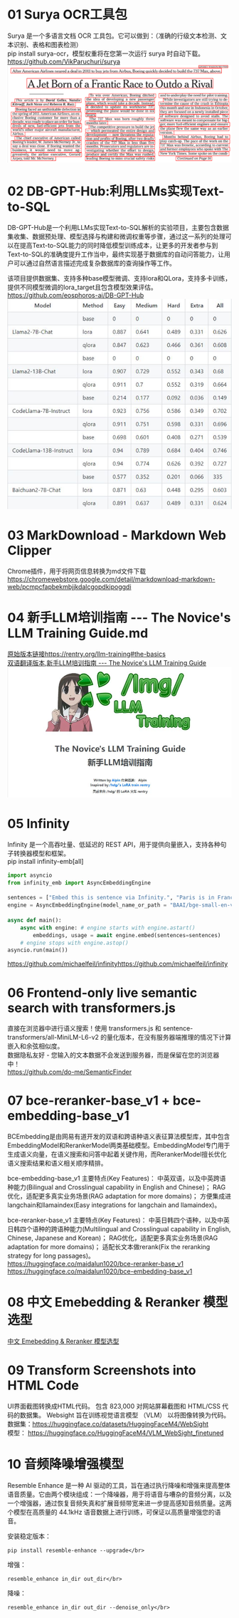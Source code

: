 # 01 Surya OCR工具包
Surya 是一个多语言文档 OCR 工具包。它可以做到：（准确的行级文本检测、文本识别、表格和图表检测）</br>
pip install surya-ocr，模型权重将在您第一次运行 surya 时自动下载。</br>
https://github.com/VikParuchuri/surya</br>
![ComfyUI](./data/surya.png)


# 02 DB-GPT-Hub:利用LLMs实现Text-to-SQL
DB-GPT-Hub是一个利用LLMs实现Text-to-SQL解析的实验项目，主要包含数据集收集、数据预处理、模型选择与构建和微调权重等步骤，通过这一系列的处理可以在提高Text-to-SQL能力的同时降低模型训练成本，让更多的开发者参与到Text-to-SQL的准确度提升工作当中，最终实现基于数据库的自动问答能力，让用户可以通过自然语言描述完成复杂数据库的查询操作等工作。

该项目提供数据集、支持多种base模型微调、支持lora和QLora，支持多卡训练，提供不同模型微调的lora_target且包含模型效果评估。</br>
https://github.com/eosphoros-ai/DB-GPT-Hub</br>
![ComfyUI](./data/DBGPT.JPG)

# 03 MarkDownload - Markdown Web Clipper
Chrome插件，用于将网页信息转换为md文件下载</br>
https://chromewebstore.google.com/detail/markdownload-markdown-web/pcmpcfapbekmbjjkdalcgopdkipoggdi</br>

# 04 新手LLM培训指南 --- The Novice's LLM Training Guide.md
[原始版本链接](https://rentry.org/llm-training#the-basics)https://rentry.org/llm-training#the-basics</br>
[双语翻译版本,新手LLM培训指南 --- The Novice's LLM Training Guide](./新手LLM培训指南%20---%20The%20Novice's%20LLM%20Training%20Guide.md)</br>
![llm](./data/llm.JPG)

# 05 Infinity 
Infinity 是一个高吞吐量、低延迟的 REST API，用于提供向量嵌入，支持各种句子转换器模型和框架。</br>
pip install infinity-emb[all]</br>
```python
import asyncio
from infinity_emb import AsyncEmbeddingEngine

sentences = ["Embed this is sentence via Infinity.", "Paris is in France."]
engine = AsyncEmbeddingEngine(model_name_or_path = "BAAI/bge-small-en-v1.5", engine="torch")

async def main(): 
    async with engine: # engine starts with engine.astart()
        embeddings, usage = await engine.embed(sentences=sentences)
    # engine stops with engine.astop()
asyncio.run(main())
```

https://github.com/michaelfeil/infinityhttps://github.com/michaelfeil/infinity</br>

# 06 Frontend-only live semantic search with transformers.js
直接在浏览器中进行语义搜索！使用 transformers.js 和 sentence-transformers/all-MiniLM-L6-v2 的量化版本，在没有服务器端推理的情况下计算嵌入和余弦相似度。</br>
数据隐私友好 - 您输入的文本数据不会发送到服务器，而是保留在您的浏览器中！</br>
https://github.com/do-me/SemanticFinder</br>


# 07 bce-reranker-base_v1 + bce-embedding-base_v1
BCEmbedding是由网易有道开发的双语和跨语种语义表征算法模型库，其中包含EmbeddingModel和RerankerModel两类基础模型。EmbeddingModel专门用于生成语义向量，在语义搜索和问答中起着关键作用，而RerankerModel擅长优化语义搜索结果和语义相关顺序精排。</br>

bce-embedding-base_v1 主要特点(Key Features)：
中英双语，以及中英跨语种能力(Bilingual and Crosslingual capability in English and Chinese)；
RAG优化，适配更多真实业务场景(RAG adaptation for more domains)；
方便集成进langchain和llamaindex(Easy integrations for langchain and llamaindex)。</br>

bce-reranker-base_v1 主要特点(Key Features)：
中英日韩四个语种，以及中英日韩四个语种的跨语种能力(Multilingual and Crosslingual capability in English, Chinese, Japanese and Korean)；
RAG优化，适配更多真实业务场景(RAG adaptation for more domains)；
适配长文本做rerank(Fix the reranking strategy for long passages)。</br>
https://huggingface.co/maidalun1020/bce-reranker-base_v1</br>
https://huggingface.co/maidalun1020/bce-embedding-base_v1</br>

# 08 中文 Emebedding & Reranker 模型选型
[中文 Emebedding & Reranker 模型选型](./中文%20Emebedding%20&%20Reranker%20模型选型.md)

# 09 Transform Screenshots into HTML Code
UI界面截图转换成HTML代码。
包含 823,000 对网站屏幕截图和 HTML/CSS 代码的数据集。 
Websight 旨在训练视觉语言模型 （VLM） 以将图像转换为代码。</br>
数据集：https://huggingface.co/datasets/HuggingFaceM4/WebSight</br>
模型：  https://huggingface.co/HuggingFaceM4/VLM_WebSight_finetuned</br>

# 10 音频降噪增强模型
Resemble Enhance 是一种 AI 驱动的工具，旨在通过执行降噪和增强来提高整体语音质量。它由两个模块组成：一个降噪器，用于将语音与嘈杂的音频分离，以及一个增强器，通过恢复音频失真和扩展音频带宽来进一步提高感知音频质量。这两个模型在高质量的 44.1kHz 语音数据上进行训练，可保证以高质量增强您的语音。

安装稳定版本：
 ```
pip install resemble-enhance --upgrade</br>
 ```
增强：
 ```
resemble_enhance in_dir out_dir</br>
 ```
降噪：
 ```
resemble_enhance in_dir out_dir --denoise_only</br>
 ```